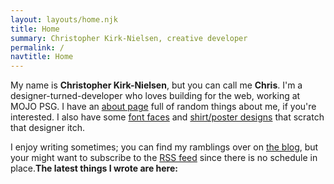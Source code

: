```yaml
---
layout: layouts/home.njk
title: Home
summary: Christopher Kirk-Nielsen, creative developer
permalink: /
navtitle: Home
---
```


My name is **Christopher Kirk-Nielsen**, but you can call me **Chris**. I'm a designer-turned-developer who loves building for the web, working at MOJO PSG. I have an [about page](/about/) full of random things about me, if you're interested. I also have some [font faces](/fonts) and [shirt/poster designs](/designs) that scratch that designer itch.

I enjoy writing sometimes; you can find my ramblings over on [the blog](/blog/), but your might want to subscribe to the [RSS feed](/rss.xml) since there is no schedule in place.**The latest things I wrote are here:**